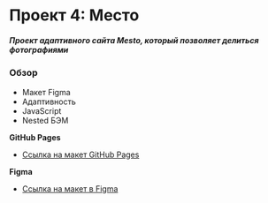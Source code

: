 # Проект 4: Место

##### Проект адаптивного сайта Mesto, который позволяет делиться фотографиями 

### Обзор

* Макет Figma
* Адаптивность
* JavaScript
* Nested БЭМ

**GitHub Pages**
* [Ссылка на макет GitHub Pages](https://dayaneris.github.io/mesto/index.html)

**Figma**

* [Ссылка на макет в Figma](https://www.figma.com/file/2cn9N9jSkmxD84oJik7xL7/JavaScript.-Sprint-4?node-id=0%3A1)


